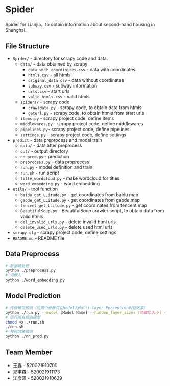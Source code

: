 Spider
======
Spider for Lianjia，to obtain information about second-hand housing in Shanghai.

File Structure
--------------
* `Spider/` - directory for scrapy code and data.
    * `data/` - data obtained by scrapy
        * `data_with_coordinites.csv` - data with coordinates
        * `htmls.csv` - all htmls
        * `original_data.csv` - data without coordinates
        * `subway.csv` - subway information
        * `urls.csv` - start urls
        * `valid_htmls.csv` - valid htmls
    * `spiders/` - scrapy code
        * `crawldata.py` - scrapy code, to obtain data from htmls
        * `geturl.py` - scrapy code, to obtain htmls from start urls
    * `items.py` - scrapy project code, define items
    * `middlewares.py` - scrapy project code, define middlewares
    * `pipelines.py`- scrapy project code, define pipelines
    * `settings.py` - scrapy project code, define settings
* `predict` - data preprocess and model train
    * `data/` - data after preprocess
    * `out/` - output directory
    * `nn_pred.py` - prediction
    * `preprocess.py` - data proprecess
    * `run.py` - model definition and train
    * `run.sh` - run script
    * `title_wordcloud.py` - make wordcloud for titles
    * `word_embedding.py` - word embedding
* `utils/` - tool function
    * `baidu_get_LLitude.py` - get coordinates from baidu map
    * `gaode_get_LLitude.py` - get coordinates from gaode map
    * `tencent_get_LLitude.py` - get coordinates from tencent map
    * `BeautifulSoup.py` - BeautifulSoup crawler script, to obtain data from valid htmls
    * `del_invalid_urls.py` - delete invalid html urls
    * `delete_used_urls.py` - delete used html urls
* `scrapy.cfg` - scrapy project code, define settings
* `README.md` - README file

Data Preprocess
--------------
```bash
# 数据预处理
python ./preprocess.py
# 词嵌入
python ./word_embedding.py
```

Model Prediction
--------------
```bash
# 传统模型预测（后两个参数只在Model为Multi-layer Perceptron时起效果）
python ./run.py --model [Model Name] --hidden_layer_sizes [隐藏层大小] --max_iter [最大迭代次数]
# 运行所有预测模型
chmod +x ./run.sh
./run.sh
# 神经网络预测
python ./nn_pred.py
```
Team Member
--------------
* 王鑫 - 520021910700
* 郑宇森 - 520021911173
* 江彦泽 - 520021910629

